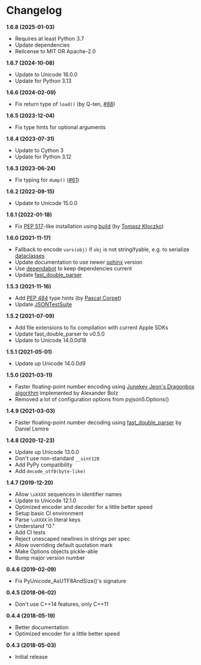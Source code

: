 # Changelog

**1.6.8 (2025-01-03)**

* Requires at least Python 3.7
* Update dependencies
* Relicense to MIT OR Apache-2.0

**1.6.7 (2024-10-08)**

* Update to Unicode 16.0.0
* Update for Python 3.13

**1.6.6 (2024-02-09)**

* Fix return type of `load()` (by Q-ten, [#88](https://github.com/Kijewski/pyjson5/pull/88))

**1.6.5 (2023-12-04)**

* Fix type hints for optional arguments

**1.6.4 (2023-07-31)**

* Update to Cython 3
* Update for Python 3.12

**1.6.3 (2023-06-24)**

* Fix typing for `dump()` ([#61](https://github.com/Kijewski/pyjson5/issues/61))

**1.6.2 (2022-09-15)**

* Update to Unicode 15.0.0

**1.6.1 (2022-01-18)**

* Fix [PEP 517](https://www.python.org/dev/peps/pep-0517/)-like installation using [build](https://github.com/pypa/build) (by [Tomasz Kłoczko](https://github.com/kloczek))

**1.6.0 (2021-11-17)**

* Fallback to encode `vars(obj)` if `obj` is not stringifyable, e.g. to serialize [dataclasses](https://docs.python.org/3/library/dataclasses.html)
* Update documentation to use newer [sphinx](https://www.sphinx-doc.org/) version
* Use [dependabot](https://github.com/dependabot) to keep dependencies current
* Update [fast_double_parser](https://github.com/lemire/fast_double_parser)

**1.5.3 (2021-11-16)**

* Add [PEP 484](https://www.python.org/dev/peps/pep-0484/) type hints (by [Pascal Corpet](https://github.com/pcorpet))
* Update [JSONTestSuite](https://github.com/nst/JSONTestSuite)

**1.5.2 (2021-07-09)**

* Add file extensions to fix compilation with current Apple SDKs
* Update fast_double_parser to v0.5.0
* Update to Unicode 14.0.0d18

**1.5.1 (2021-05-01)**

* Update up Unicode 14.0.0d9

**1.5.0 (2021-03-11)**

* Faster floating-point number encoding using [Junekey Jeon's Dragonbox algorithm](https://github.com/abolz/Drachennest/blob/77f4889a4cd9d7f0b9da82a379f14beabcfba13e/src/dragonbox.cc) implemented by Alexander Bolz
* Removed a lot of configuration options from pyjson5.Options()

**1.4.9 (2021-03-03)**

* Faster floating-point number decoding using [fast_double_parser](https://github.com/lemire/fast_double_parser) by Daniel Lemire

**1.4.8 (2020-12-23)**

* Update up Unicode 13.0.0
* Don't use non-standard ``__uint128``
* Add PyPy compatibility
* Add ``decode_utf8(byte-like)``

**1.4.7 (2019-12-20)**

* Allow ``\uXXXX`` sequences in identifier names
* Update to Unicode 12.1.0
* Optimized encoder and decoder for a little better speed
* Setup basic CI environment
* Parse ``\uXXXX`` in literal keys
* Understand "0."
* Add CI tests
* Reject unescaped newlines in strings per spec
* Allow overriding default quotation mark
* Make Options objects pickle-able
* Bump major version number

**0.4.6 (2019-02-09)**

* Fix PyUnicode_AsUTF8AndSize()'s signature

**0.4.5 (2018-06-02)**

* Don't use C++14 features, only C++11

**0.4.4 (2018-05-19)**

* Better documentation
* Optimized encoder for a little better speed

**0.4.3 (2018-05-03)**

* Initial release
